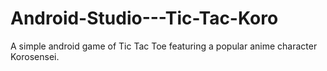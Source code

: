 # Android-Studio---Tic-Tac-Koro
A simple android game of Tic Tac Toe featuring a popular anime character Korosensei.
